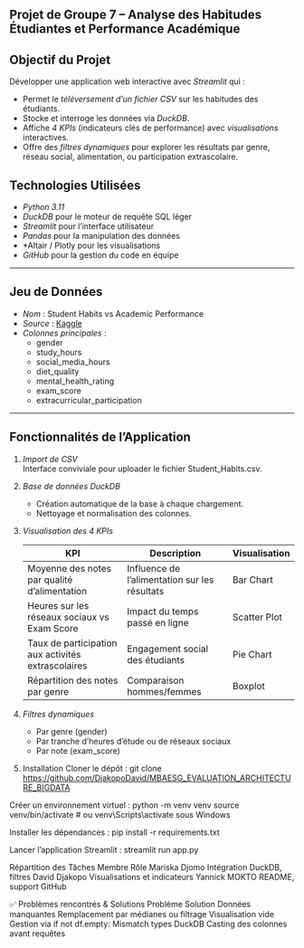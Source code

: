## Projet de Groupe 7 – Analyse des Habitudes Étudiantes et Performance Académique

##  Objectif du Projet

Développer une application web interactive avec *Streamlit* qui :

- Permet le *téléversement d’un fichier CSV* sur les habitudes des étudiants.
- Stocke et interroge les données via *DuckDB*.
- Affiche *4 KPIs* (indicateurs clés de performance) avec *visualisations* interactives.
- Offre des *filtres dynamiques* pour explorer les résultats par genre, réseau social, alimentation, ou participation extrascolaire.

##  Technologies Utilisées

- *Python 3.11*
- *DuckDB* pour le moteur de requête SQL léger
- *Streamlit* pour l’interface utilisateur
- *Pandas* pour la manipulation des données
- *Altair / Plotly  pour les visualisations
- *GitHub* pour la gestion du code en équipe

---
##  Jeu de Données

- *Nom* : Student Habits vs Academic Performance
- *Source* : [Kaggle](https://www.kaggle.com/datasets/jayaantanaath/student-habits-vs-academic-performance)
- *Colonnes principales* :
  - gender
  - study_hours
  - social_media_hours
  - diet_quality
  - mental_health_rating
  - exam_score
  - extracurricular_participation

---

## Fonctionnalités de l’Application

1. *Import de CSV*  
   Interface conviviale pour uploader le fichier Student_Habits.csv.

2. *Base de données DuckDB*  
   - Création automatique de la base à chaque chargement.
   - Nettoyage et normalisation des colonnes.

3. *Visualisation des 4 KPIs*

   | KPI                                                        | Description                                   | Visualisation    |
   |------------------------------------------------------------|-----------------------------------------------|------------------|
   | Moyenne des notes par qualité d’alimentation               | Influence de l’alimentation sur les résultats | Bar Chart        |
   | Heures sur les réseaux sociaux vs Exam Score               | Impact du temps passé en ligne                | Scatter Plot     |
   | Taux de participation aux activités extrascolaires         | Engagement social des étudiants               | Pie Chart        |
   | Répartition des notes par genre                            | Comparaison hommes/femmes                     | Boxplot          |

4. *Filtres dynamiques*  
   - Par genre (gender)
   - Par tranche d’heures d’étude ou de réseaux sociaux
   - Par note (exam_score)

5. Installation
Cloner le dépôt :
git clone https://github.com/DjakopoDavid/MBAESG_EVALUATION_ARCHITECTURE_BIGDATA

Créer un environnement virtuel :
python -m venv venv
source venv/bin/activate  # ou venv\Scripts\activate sous Windows

Installer les dépendances :
pip install -r requirements.txt

Lancer l’application Streamlit :
streamlit run app.py

Répartition des Tâches
Membre	Rôle
Mariska Djomo	Intégration DuckDB, filtres
David Djakopo	Visualisations et indicateurs
Yannick MOKTO	README, support GitHub

✅ Problèmes rencontrés & Solutions
Problème	             Solution
Données manquantes	     Remplacement par médianes ou filtrage
Visualisation vide	     Gestion via if not df.empty:
Mismatch types DuckDB	 Casting des colonnes avant requêtes